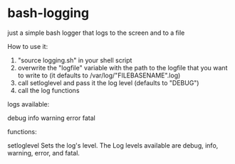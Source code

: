 # bash-logging
just a simple bash logger that logs to the screen and to a file

How to use it:

1. "source logging.sh" in your shell script
2. overwrite the "logfile" variable with the path to the logfile that you want to write to (it defaults to /var/log/"FILEBASENAME".log)
3. call setloglevel and pass it the log level (defaults to "DEBUG")
4. call the log functions

logs available:

debug <message>
info <message>
warning <message>
error <message>
fatal <message>

functions:

setloglevel <loglevel> 
Sets the log's level. The Log levels available are debug, info, warning, error, and fatal.

